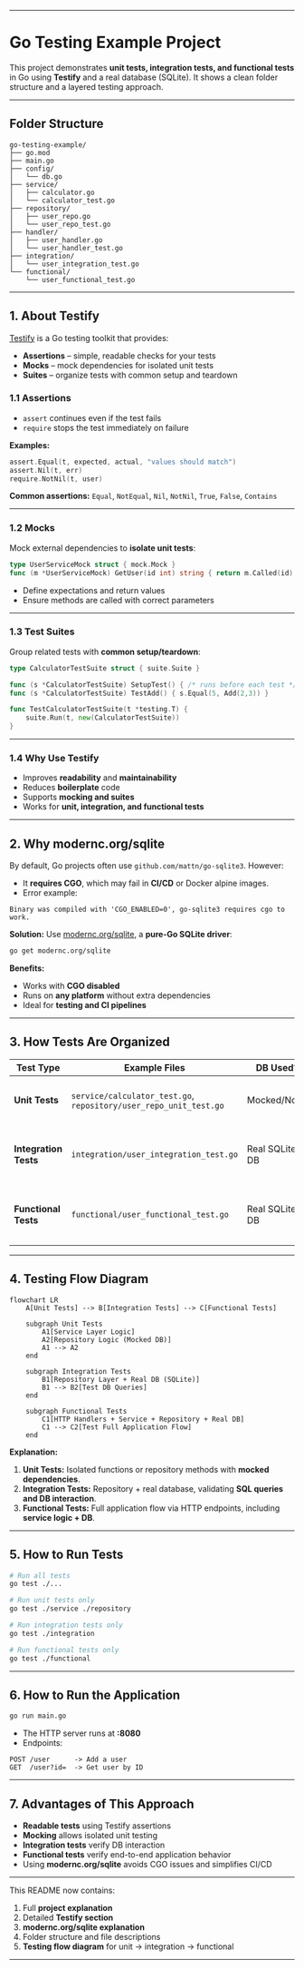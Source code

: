 
---

# Go Testing Example Project

This project demonstrates **unit tests, integration tests, and functional tests** in Go using **Testify** and a real database (SQLite). It shows a clean folder structure and a layered testing approach.

---

## **Folder Structure**

```
go-testing-example/
├── go.mod
├── main.go
├── config/
│   └── db.go
├── service/
│   ├── calculator.go
│   └── calculator_test.go
├── repository/
│   ├── user_repo.go
│   └── user_repo_test.go
├── handler/
│   ├── user_handler.go
│   └── user_handler_test.go
├── integration/
│   └── user_integration_test.go
└── functional/
    └── user_functional_test.go
```

---

## **1. About Testify**

[Testify](https://github.com/stretchr/testify) is a Go testing toolkit that provides:

* **Assertions** – simple, readable checks for your tests
* **Mocks** – mock dependencies for isolated unit tests
* **Suites** – organize tests with common setup and teardown

### **1.1 Assertions**

* `assert` continues even if the test fails
* `require` stops the test immediately on failure

**Examples:**

```go
assert.Equal(t, expected, actual, "values should match")
assert.Nil(t, err)
require.NotNil(t, user)
```

**Common assertions:** `Equal`, `NotEqual`, `Nil`, `NotNil`, `True`, `False`, `Contains`

---

### **1.2 Mocks**

Mock external dependencies to **isolate unit tests**:

```go
type UserServiceMock struct { mock.Mock }
func (m *UserServiceMock) GetUser(id int) string { return m.Called(id).String(0) }
```

* Define expectations and return values
* Ensure methods are called with correct parameters

---

### **1.3 Test Suites**

Group related tests with **common setup/teardown**:

```go
type CalculatorTestSuite struct { suite.Suite }

func (s *CalculatorTestSuite) SetupTest() { /* runs before each test */ }
func (s *CalculatorTestSuite) TestAdd() { s.Equal(5, Add(2,3)) }

func TestCalculatorTestSuite(t *testing.T) {
    suite.Run(t, new(CalculatorTestSuite))
}
```

---

### **1.4 Why Use Testify**

* Improves **readability** and **maintainability**
* Reduces **boilerplate** code
* Supports **mocking and suites**
* Works for **unit, integration, and functional tests**

---

## **2. Why modernc.org/sqlite**

By default, Go projects often use `github.com/mattn/go-sqlite3`. However:

* It **requires CGO**, which may fail in **CI/CD** or Docker alpine images.
* Error example:

```
Binary was compiled with 'CGO_ENABLED=0', go-sqlite3 requires cgo to work.
```

**Solution:** Use [modernc.org/sqlite](https://pkg.go.dev/modernc.org/sqlite), a **pure-Go SQLite driver**:

```bash
go get modernc.org/sqlite
```

**Benefits:**

* Works with **CGO disabled**
* Runs on **any platform** without extra dependencies
* Ideal for **testing and CI pipelines**

---

## **3. How Tests Are Organized**

| Test Type             | Example Files                                                     | DB Used?       | Description                                 |
| --------------------- | ----------------------------------------------------------------- | -------------- | ------------------------------------------- |
| **Unit Tests**        | `service/calculator_test.go`, `repository/user_repo_unit_test.go` | Mocked/None    | Test **small, isolated logic** using mocks  |
| **Integration Tests** | `integration/user_integration_test.go`                            | Real SQLite DB | Test repository logic against **real DB**   |
| **Functional Tests**  | `functional/user_functional_test.go`                              | Real SQLite DB | Test **full HTTP flow** with service and DB |

---

## **4. Testing Flow Diagram**

```mermaid
flowchart LR
    A[Unit Tests] --> B[Integration Tests] --> C[Functional Tests]
    
    subgraph Unit Tests
        A1[Service Layer Logic]
        A2[Repository Logic (Mocked DB)]
        A1 --> A2
    end

    subgraph Integration Tests
        B1[Repository Layer + Real DB (SQLite)]
        B1 --> B2[Test DB Queries]
    end

    subgraph Functional Tests
        C1[HTTP Handlers + Service + Repository + Real DB]
        C1 --> C2[Test Full Application Flow]
    end
```

**Explanation:**

1. **Unit Tests:** Isolated functions or repository methods with **mocked dependencies**.
2. **Integration Tests:** Repository + real database, validating **SQL queries and DB interaction**.
3. **Functional Tests:** Full application flow via HTTP endpoints, including **service logic + DB**.

---

## **5. How to Run Tests**

```bash
# Run all tests
go test ./...

# Run unit tests only
go test ./service ./repository

# Run integration tests only
go test ./integration

# Run functional tests only
go test ./functional
```

---

## **6. How to Run the Application**

```bash
go run main.go
```

* The HTTP server runs at **:8080**
* Endpoints:

```
POST /user      -> Add a user
GET  /user?id=  -> Get user by ID
```

---

## **7. Advantages of This Approach**

* **Readable tests** using Testify assertions
* **Mocking** allows isolated unit testing
* **Integration tests** verify DB interaction
* **Functional tests** verify end-to-end application behavior
* Using **modernc.org/sqlite** avoids CGO issues and simplifies CI/CD

---

This README now contains:

1. Full **project explanation**
2. Detailed **Testify section**
3. **modernc.org/sqlite explanation**
4. Folder structure and file descriptions
5. **Testing flow diagram** for unit → integration → functional

---
